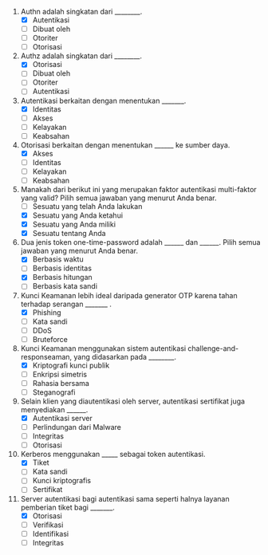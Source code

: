 1. Authn adalah singkatan dari ________.
    - [x] Autentikasi
    - [ ] Dibuat oleh
    - [ ] Otoriter
    - [ ] Otorisasi

2. Authz adalah singkatan dari ________.
    - [x] Otorisasi
    - [ ] Dibuat oleh
    - [ ] Otoriter
    - [ ] Autentikasi

3. Autentikasi berkaitan dengan menentukan _______.
    - [x] Identitas
    - [ ] Akses
    - [ ] Kelayakan
    - [ ] Keabsahan

4. Otorisasi berkaitan dengan menentukan ______ ke sumber daya.
    - [x] Akses
    - [ ] Identitas
    - [ ] Kelayakan
    - [ ] Keabsahan

5. Manakah dari berikut ini yang merupakan faktor autentikasi multi-faktor yang valid? Pilih semua jawaban yang menurut Anda benar. 
    - [ ] Sesuatu yang telah Anda lakukan
    - [x] Sesuatu yang Anda ketahui
    - [x] Sesuatu yang Anda miliki
    - [x] Sesuatu tentang Anda

6. Dua jenis token one-time-password adalah ______ dan ______. Pilih semua jawaban yang menurut Anda benar.
    - [x] Berbasis waktu
    - [ ] Berbasis identitas
    - [x] Berbasis hitungan
    - [ ] Berbasis kata sandi

7. Kunci Keamanan lebih ideal daripada generator OTP karena tahan terhadap serangan _______ .
    - [x] Phishing
    - [ ] Kata sandi
    - [ ] DDoS
    - [ ] Bruteforce

8. Kunci Keamanan menggunakan sistem autentikasi challenge-and-responseaman, yang didasarkan pada ________.
    - [x] Kriptografi kunci publik
    - [ ] Enkripsi simetris
    - [ ] Rahasia bersama
    - [ ] Steganografi

9. Selain klien yang diautentikasi oleh server, autentikasi sertifikat juga menyediakan ______.
    - [x] Autentikasi server
    - [ ] Perlindungan dari Malware
    - [ ] Integritas
    - [ ] Otorisasi

10. Kerberos menggunakan _____ sebagai token autentikasi.
    - [x] Tiket
    - [ ] Kata sandi
    - [ ] Kunci kriptografis
    - [ ] Sertifikat

11. Server autentikasi bagi autentikasi sama seperti halnya layanan pemberian tiket bagi _______.
    - [x] Otorisasi
    - [ ] Verifikasi
    - [ ] Identifikasi
    - [ ] Integritas